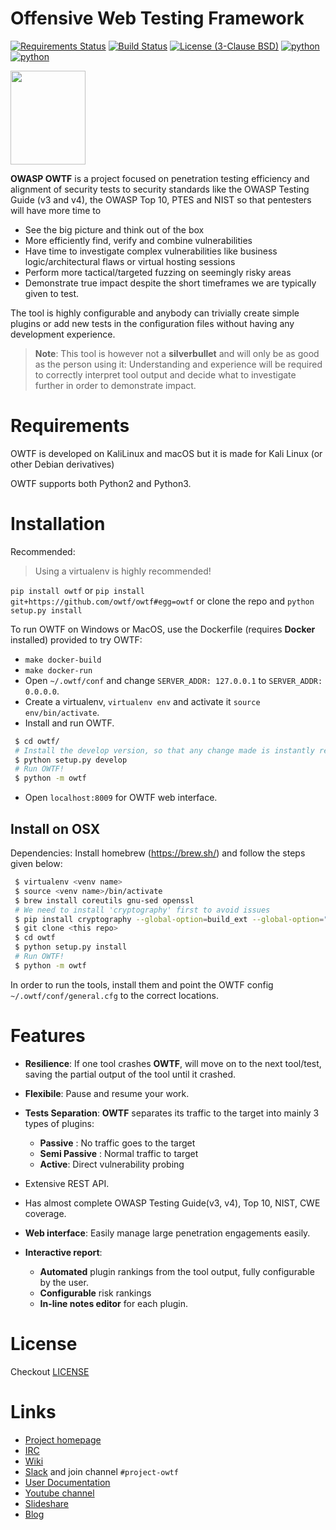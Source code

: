 Offensive Web Testing Framework
===

[![Requirements Status](https://requires.io/github/owtf/owtf/requirements.svg?branch=develop)](https://requires.io/github/owtf/owtf/requirements/?branch=develop)
[![Build Status](https://travis-ci.org/owtf/owtf.svg?branch=develop)](https://travis-ci.org/owtf/owtf)
[![License (3-Clause BSD)](https://img.shields.io/badge/license-BSD%203--Clause-blue.svg?style=flat-square)](http://opensource.org/licenses/BSD-3-Clause)
[![python](https://img.shields.io/badge/python-2.7-blue.svg)](https://www.python.org/downloads/)
[![python](https://img.shields.io/badge/python-3.6-blue.svg)](https://www.python.org/downloads/)

<img src="https://www.owasp.org/images/7/73/OWTFLogo.png" height="150" width="120" />

**OWASP OWTF** is a project focused on penetration testing efficiency and alignment of security tests to security standards like the OWASP Testing Guide (v3 and v4), the OWASP Top 10, PTES and NIST so that pentesters will have more time to

- See the big picture and think out of the box
- More efficiently find, verify and combine vulnerabilities
- Have time to investigate complex vulnerabilities like business logic/architectural flaws or virtual hosting sessions
- Perform more tactical/targeted fuzzing on seemingly risky areas
- Demonstrate true impact despite the short timeframes we are typically given to test.

The tool is highly configurable and anybody can trivially create simple plugins or add new tests in the configuration files without having any development experience.

> **Note**: This tool is however not a **silverbullet** and will only be as good as the person using it: Understanding and experience will be required to correctly interpret tool output and decide what to investigate further in order to demonstrate impact.


Requirements
===

OWTF is developed on KaliLinux and macOS but it is made for Kali Linux (or other Debian derivatives)

OWTF supports both Python2 and Python3.

Installation
===

Recommended:

> Using a virtualenv is highly recommended!

`pip install owtf` or `pip install git+https://github.com/owtf/owtf#egg=owtf` or clone the repo and `python setup.py install`

To run OWTF on Windows or MacOS, use the Dockerfile (requires **Docker** installed) provided to try OWTF:

 - `make docker-build`
 - `make docker-run`
 - Open `~/.owtf/conf` and change `SERVER_ADDR: 127.0.0.1` to `SERVER_ADDR: 0.0.0.0`.
 - Create a virtualenv, `virtualenv env` and activate it `source env/bin/activate`.
 - Install and run OWTF.
 
  ```bash
   $ cd owtf/
   # Install the develop version, so that any change made is instantly reflected.
   $ python setup.py develop
   # Run OWTF!
   $ python -m owtf
  ```
 - Open `localhost:8009` for OWTF web interface.

## Install on OSX

Dependencies: Install homebrew (https://brew.sh/) and follow the steps given below:

 
```bash
 $ virtualenv <venv name>
 $ source <venv name>/bin/activate
 $ brew install coreutils gnu-sed openssl
 # We need to install 'cryptography' first to avoid issues
 $ pip install cryptography --global-option=build_ext --global-option="-L/usr/local/opt/openssl/lib" --global-option="-I/usr/local/opt/openssl/include"
 $ git clone <this repo>
 $ cd owtf
 $ python setup.py install
 # Run OWTF!
 $ python -m owtf
```

In order to run the tools, install them and point the OWTF config `~/.owtf/conf/general.cfg` to the correct locations.


Features
===

- **Resilience**: If one tool crashes **OWTF**,  will move on to the next tool/test, saving the partial output of the tool until it crashed.

- **Flexibile**: Pause and resume your work.

- **Tests Separation**: **OWTF** separates its traffic to the target into mainly 3 types of plugins:

  - **Passive** : No traffic goes to the target
  - **Semi Passive** : Normal traffic to target
  - **Active**:  Direct vulnerability probing

- Extensive REST API.

- Has almost complete OWASP Testing Guide(v3, v4), Top 10, NIST, CWE coverage.

- **Web interface**: Easily manage large penetration engagements easily.

- **Interactive report**:
  - **Automated** plugin rankings from the tool output, fully configurable by the user.
  - **Configurable** risk rankings
  - **In-line notes editor** for each plugin.


License
===

Checkout [LICENSE](LICENSE.md)

Links
===

- [Project homepage](http://owtf.github.io/)
- [IRC](http://webchat.freenode.net/?randomnick=1&channels=%23owtf&prompt=1&uio=MTE9MjM20f)
- [Wiki](https://www.owasp.org/index.php/OWASP_OWTF)
- [Slack](https://owasp.herokuapp.com) and join channel `#project-owtf`
- [User Documentation](http://docs.owtf.org/en/latest/)
- [Youtube channel](https://www.youtube.com/user/owtfproject)
- [Slideshare](http://www.slideshare.net/abrahamaranguren/presentations)
- [Blog](http://blog.7-a.org/search/label/OWTF)
